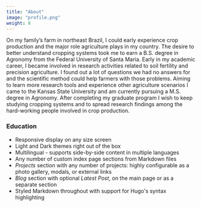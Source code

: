 ```yaml
---
title: "About"
image: "profile.png"
weight: 8
---
```


On my family’s farm in northeast Brazil, I could early experience crop production and the major role agriculture plays in my country. The desire to better understand cropping systems took me to earn a B.S. degree in Agronomy from the Federal University of Santa Maria. Early in my academic career, I became involved in research activities related to soil fertility and precision agriculture. I found out a lot of questions we had no answers for and the scientific method could help farmers with those problems. Aiming to learn more research tools and experience other agriculture scenarios I came to the Kansas State University and am currently pursuing a M.S. degree in Agronomy. After completing my graduate program I wish to keep studying cropping systems and to spread research findings among the hard-working people involved in crop production.

### Education

* Responsive display on any size screen
* Light and Dark themes right out of the box
* Multilingual - supports side-by-side content in multiple languages
* Any number of custom index page sections from Markdown files
* _Projects_ section with any number of projects: highly configurable as a photo gallery, modals, or external links
* _Blog_ section with optional _Latest Post_, on the main page or as a separate section
* Styled Markdown throughout with support for Hugo's syntax highlighting
